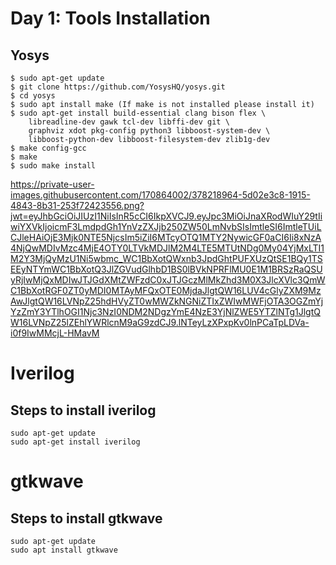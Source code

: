 # Day 1: Tools Installation

## Yosys
```
$ sudo apt-get update
$ git clone https://github.com/YosysHQ/yosys.git
$ cd yosys
$ sudo apt install make (If make is not installed please install it) 
$ sudo apt-get install build-essential clang bison flex \
    libreadline-dev gawk tcl-dev libffi-dev git \
    graphviz xdot pkg-config python3 libboost-system-dev \
    libboost-python-dev libboost-filesystem-dev zlib1g-dev
$ make config-gcc
$ make 
$ sudo make install
```

https://private-user-images.githubusercontent.com/170864002/378218964-5d02e3c8-1915-4843-8b31-253f72423556.png?jwt=eyJhbGciOiJIUzI1NiIsInR5cCI6IkpXVCJ9.eyJpc3MiOiJnaXRodWIuY29tIiwiYXVkIjoicmF3LmdpdGh1YnVzZXJjb250ZW50LmNvbSIsImtleSI6ImtleTUiLCJleHAiOjE3Mjk0NTE5NjcsIm5iZiI6MTcyOTQ1MTY2NywicGF0aCI6Ii8xNzA4NjQwMDIvMzc4MjE4OTY0LTVkMDJlM2M4LTE5MTUtNDg0My04YjMxLTI1M2Y3MjQyMzU1Ni5wbmc_WC1BbXotQWxnb3JpdGhtPUFXUzQtSE1BQy1TSEEyNTYmWC1BbXotQ3JlZGVudGlhbD1BS0lBVkNPRFlMU0E1M1BRSzRaQSUyRjIwMjQxMDIwJTJGdXMtZWFzdC0xJTJGczMlMkZhd3M0X3JlcXVlc3QmWC1BbXotRGF0ZT0yMDI0MTAyMFQxOTE0MjdaJlgtQW16LUV4cGlyZXM9MzAwJlgtQW16LVNpZ25hdHVyZT0wMWZkNGNiZTIxZWIwMWFjOTA3OGZmYjYzZmY3YTlhOGI1Njc3NzI0NDM2NDgzYmE4NzE3YjNlZWE5YTZlNTg1JlgtQW16LVNpZ25lZEhlYWRlcnM9aG9zdCJ9.lNTeyLzXPxpKv0lnPCaTpLDVa-i0f9IwMMcjL-HMavM


# Iverilog
## Steps to install iverilog


```
sudo apt-get update
sudo apt-get install iverilog
```

# gtkwave

## Steps to install gtkwave


```
sudo apt-get update
sudo apt install gtkwave

```


